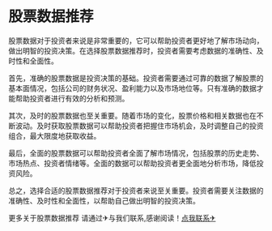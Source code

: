 # 股票数据推荐

股票数据对于投资者来说是非常重要的，它可以帮助投资者更好地了解市场动向，做出明智的投资决策。在选择股票数据推荐时，投资者需要考虑数据的准确性、及时性和全面性。

首先，准确的股票数据是投资决策的基础。投资者需要通过可靠的数据了解股票的基本面情况，包括公司的财务状况、盈利能力以及市场地位等。只有准确的数据才能帮助投资者进行有效的分析和预测。

其次，及时的股票数据也至关重要。随着市场的变化，股票价格和相关数据也在不断波动。及时获取股票数据可以帮助投资者把握住市场机会，及时调整自己的投资组合，最大限度地获取收益。

最后，全面的股票数据可以帮助投资者全面了解市场情况，包括股票的历史走势、市场热点、投资者情绪等。全面的数据可以帮助投资者更全面地分析市场，降低投资风险。

总之，选择合适的股票数据推荐对于投资者来说至关重要。投资者需要关注数据的准确性、及时性和全面性，以帮助自己做出明智的投资决策。

更多关于股票数据推荐 请通过✈与我们联系,感谢阅读！[点我联系✈](https://data.G208.com)